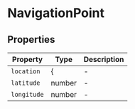# NavigationPoint

## Properties

| Property | Type | Description |
|----------|------|-------------|
| `location` | { | - |
| `latitude` | number | - |
| `longitude` | number | - |
